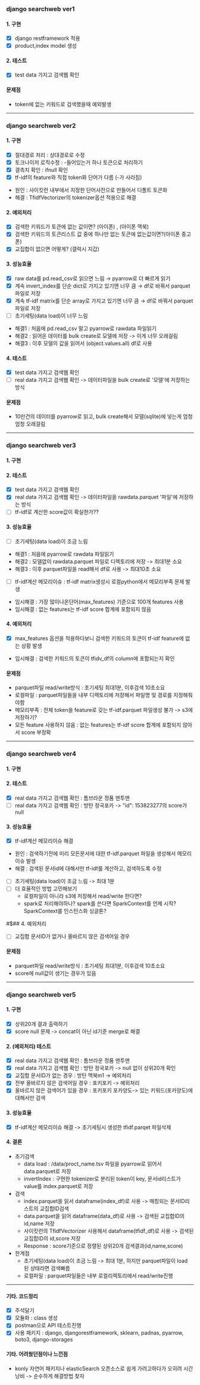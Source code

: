 ### django searchweb ver1 

#### 1. 구현
- [x] django restframework 적용
- [x] product,index model 생성

#### 2. 테스트 
- [x] test data 가지고 검색웹 확인

#### 문제점 
- token에 없는 키워드로 검색했을때 예외발생

--- 

### django searchweb ver2 

#### 1. 구현
- [x]  절대경로 처리 : 상대경로로 수정
- [x]  토크나이저 로직수정 : -들어있는거 하나 토큰으로 처리하기
- [x]  결측치 확인 : ifnull 확인
- [x]  tf-idf의 feature와 직접 token화 단어가 다름 (-가 사라짐) 
- 원인 : 사이킷런 내부에서 지정한 단어사전으로 만들어서 디폴트 토큰화
- 해결 : TfidfVectorizer의 tokenizer옵션 적용으로 해결

#### 2. 예외처리 
- [x]  검색한 키워드가 토큰에 없는 값이면? (아이폰) , (아이폰 맥북)
- [x]  검색한 키워드의 토큰리스트 값 중에 하나만 없는 토큰에 없는값이면?(아이폰 중고폰)
- [x]  교집합이 없으면 어떻게? (갤럭시 지갑)

#### 3. 성능효율
- [x]  raw data를 pd.read_csv로 읽으면 느림  → pyarrow로 더 빠르게 읽기
- [x]  계속 invert_index를 단순 dict로 가지고 있기엔 너무 큼  → df로 바꿔서 parquet파일로 저장
- [x]  계속 tf-idf matrix를 단순 array로 가지고 있기엔 너무 큼 → df로 바꿔서 parquet파일로 저장
- [ ]  초기세팅(data load)이 너무 느림 
- 해결1 : 처음에 pd.read_csv 말고 pyarrow로 rawdata 파일읽기
- 해결2 : 읽어온 데이터를 bulk create로 모델에 저장 -> 이게 너무 오래걸림
- 해결3 : 이후 모델의 값을 읽어서 (object.values.all) df로 사용

#### 4. 테스트
- [x] test data 가지고 검색웹 확인
- [ ] real data 가지고 검색웹 확인 -> 데이터파일을 bulk create로 '모델'에 저장하는 방식

#### 문제점 
- 10만건의 데이터를 pyarrow로 읽고, bulk create해서 모델(sqlite)에 넣는게 엄청엄청 오래걸림

--- 
### django searchweb ver3
#### 1. 구현

#### 2. 테스트
- [x] test data 가지고 검색웹 확인
- [x] real data 가지고 검색웹 확인 -> 데이터파일을 rawdata.parquet '파일'에 저장하는 방식
- [ ] tf-idf로 계산한 score값이 확실한가??

#### 3. 성능효율
- [ ]  초기세팅(data load)이 조금 느림 
- 해결1 : 처음에 pyarrow로 rawdata 파일읽기
- 해결2 : 모델없이 rawdata.parquet 파일로 디렉토리에 저장 -> 최대1분 소요 
- 해결3 : 이후 parquet파일을 read해서 df로 사용 -> 최대10초 소요
- [ ] tf-idf계산 메모리이슈 : tf-idf matrix생성시 로컬python에서 메모리부족 문제 발생 
- 임시해결 : 가장 많이나온단어(max_features) 기준으로 100개 features 사용 
- 임시해결 : 없는 features는 tf-idf score 합계에 포함되지 않음

#### 4. 예외처리 
- [x] max_features 옵션을 적용하다보니 검색한 키워드의 토큰이 tf-idf feature에 없는 상황 발생
- 임시해결 : 검색한 키워드의 토큰이 tfidv_df의 column에 포함되는지 확인 

#### 문제점
- parquet파일 read/write방식 : 초기세팅 최대1분, 이후검색 10초소요
- 로컬파일 : parquet파일들을 내부 디렉토리에 저장해서 파일명 및 경로를 지정해줘야함
- 메모리부족 : 전체 token을 feature로 갖는 tf-idf.parquet 파일생성 불가 -> s3에 저장하기?
- 모든 feature 사용하지 않음 :  없는 features는 tf-idf score 합계에 포함되지 않아서 score 부정확

---
### django searchweb ver4
#### 1. 구현

#### 2. 테스트
- [x] real data 가지고 검색웹 확인 : 톰브라운 정품 맨투맨
- [ ] real data 가지고 검색웹 확인 : 방탄 정국포카 -> "id": 153823277의 score가 null

#### 3. 성능효율
- [x] tf-idf계산 메모리이슈 해결 
- 원인 : 검색하기전에 미리 모든문서에 대한 tf-idf.parquet 파일을 생성해서 메모리이슈 발생
- 해결 : 검색된 문서id에 대해서만 tf-idf를 계산하고, 검색하도록 수정   
- [ ] 초기세팅(data load)이 조금 느림 -> 최대 1분 
- [ ] 더 효율적인 방법 고민해보기 
    - 로컬파일이 아니라 s3에 저장해서 read/write 한다면?
    - spark로 처리해야하나? spark를 쓴다면 SparkContext를 언제 시작? SparkContext를 인스턴스화 싱글톤?

#$## 4. 예외처리
- [ ] 교집합 문서ID가 없거나 올바르지 않은 검색어일 경우 

#### 문제점
- parquet파일 read/write방식 : 초기세팅 최대1분, 이후검색 10초소요
- score에 null값이 생기는 경우가 있음 

--- 
### django searchweb ver5
#### 1. 구현
- [x] 상위20개 결과 출력하기
- [x] score null 문제 -> concat이 아닌 id기준 merge로 해결

#### 2. (예외처리) 테스트
- [x] real data 가지고 검색웹 확인 : 톰브라운 정품 맨투맨
- [x] real data 가지고 검색웹 확인 : 방탄 정국포카 -> null 없이 상위20개 확인 
- [x] 교집합 문서ID가 없는 경우 : 방탄 맥북m1 -> 예외처리
- [x] 전부 올바르지 않은 검색어일 경우 : 포키포키 -> 예외처리
- [x] 올바르지 않은 검색어가 있을 경우 : 포키포키 포카양도-> 있는 키워드(포카양도)에 대해서만 검색

#### 3. 성능효율
- [x] tf-idf계산 메모리이슈 해결 -> 초기세팅시 생성한 tfidf.parqet 파일삭제

#### 4. 결론
- 초기검색 
  - data load : /data/proct_name.tsv 파일을 pyarrow로 읽어서 data.parquet로 저장
  - invertIndex : 구현한 tokenizer로 분리된 token이 key, 문서id리스트가 value를 index.parquet로 저장
- 검색
  - index.parquet을 읽서 dataframe(index_df)로 사용 -> 매칭되는 문서ID리스트의 교집합ID검색
  - data.parquet을 읽어 dataframe(data_df)로 사용 -> 검색된 교집합ID의 id,name 저장
  - 사이킷런의 TfidfVectorizer 사용해서 dataframe(tfidf_df)로 사용 -> 검색된 교집합ID의 id,score 저장
  - Response : score기준으로 정렬된 상위20개 검색결과(id,name,score)
- 한계점 
  - 초기세팅(data load)이 조금 느림 -> 최대 1분, 하지만 parquet파일이 load 된 상태라면 검색빠름
  - 로컬파일 : parquet파일들은 내부 로컬리렉토리에서 read/write진행

---
#### 기타. 코드정리
- [x] 주석달기
- [x] 모듈화 : class 생성
- [x] postman으로 API 테스트진행
- [x] 사용 패키지 : django, djangorestframework, sklearn, padnas, pyarrow, boto3, django-storages

#### 기타. 어려웠던점이나 느낀점
- konly 자연어 패키지나 elasticSearch 오픈소스로 쉽게 가려고하다가 오히려 시간낭비 -> 순수하게 해결방법 찾자